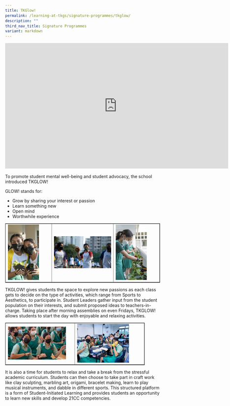 ```yaml
---
title: TKGlow!
permalink: /learning-at-tkgs/signature-programmes/tkglow/
description: ""
third_nav_title: Signature Programmes
variant: markdown
---
```

<iframe width="726" height="408" src="https://www.youtube.com/embed/DzRCKUi1UTg" title="What is TKGlow?" frameborder="0" allow="accelerometer; autoplay; clipboard-write; encrypted-media; gyroscope; picture-in-picture" allowfullscreen=""></iframe>
<p>To promote student mental well-being and student advocacy, the school introduced TKGLOW! </p>
<p>GLOW! stands for:</p>	
<ul>
<li>Grow by sharing your interest or passion</li>
<li>Learn something new</li>
<li>Open mind</li>
<li>Worthwhile experience</li>
</ul>
<table style="border-collapse: collapse; width: 100%;" border="1">
<tbody>
<tr>
<td style="width: 30%;"><img style="width: 75%;" src="/images/glow1.jpg"></td>
<td style="width: 40%;"><img style="width: 100%;" src="/images/glow2.jpg"></td>
<td style="width: 30%;"><img style="width: 75%;" src="/images/glow3.jpg"></td>
</tr>
</tbody>
</table>
<p>TKGLOW! gives students the space to explore new passions as each class gets to decide on the type of activities, which range from Sports to Aesthetics, to participate in. Student Leaders gather input from the student population on their interests, and submit proposed ideas to teachers-in-charge. Taking place after morning assemblies on even Fridays, TKGLOW! allows students to start the day with enjoyable and relaxing activities.</p>
<table style="border-collapse: collapse; width: 90%;" border="1">
<tbody>
<tr>
<td style="width: 50%;"><img style="width: 90%;" src="/images/glow4.jpg"></td>
<td style="width: 50%;"><img style="width: 80%;" src="/images/glow5.jpg"></td>
</tr>
</tbody>
</table>
<p>It is also a time for students to relax and take a break from the stressful academic curriculum. Students can then choose to take part in craft work like clay sculpting, marbling art, origami, bracelet making, learn to play musical instruments, and dabble in different sports. This structured platform is a form of Student-Initiated Learning and provides students an opportunity to learn new skills and develop 21CC competencies.</p>